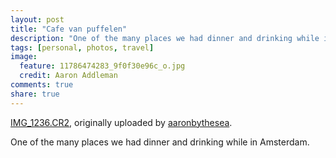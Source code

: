 ```yaml
---
layout: post
title: "Cafe van puffelen"
description: "One of the many places we had dinner and drinking while in Amsterdam."
tags: [personal, photos, travel]
image:
  feature: 11786474283_9f0f30e96c_o.jpg
  credit: Aaron Addleman
comments: true
share: true
---
```



<div class="flickr-frame">
<a href="http://www.flickr.com/photos/ocyrus/2474880921/" title="photo sharing"><img src="http://farm4.static.flickr.com/3275/2474880921_d30d465616.jpg" class="flickr-photo" alt=""></a>
<br><span class="flickr-caption"><a href="http://www.flickr.com/photos/ocyrus/2474880921/">IMG_1236.CR2</a>, originally uploaded by <a href="http://www.flickr.com/people/ocyrus/">aaronbythesea</a>.</span>
</div>
<p class="flickr-yourcomment">
One of the many places we had dinner and drinking while in Amsterdam.
</p>
